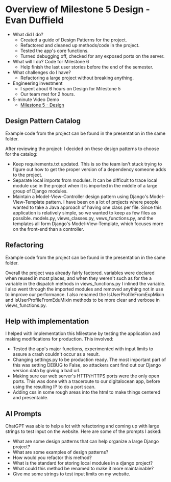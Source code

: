 # Overview of Milestone 5 Design - Evan Duffield

* What did I do?
    * Created a guide of Design Patterns for the project.
    * Refactored and cleaned up methods/code in the project.
    * Tested the app's core functions.
    * Turned debugging off, checked for any exposed ports on the server.
* What will I do?  Code for Milestone 6
    * Help finish the last user stories before the end of the semester.
* What challenges do I have?
    * Refactoring a large project without breaking anything.
* Engineering investment
    * I spent about 6 hours on Design for Milestone 5
    * Our team met for 2 hours.
* 5-minute Video Demo
    * [Milestone 5 - Design](https://drive.google.com/file/d/1xyJCLoOpB4V0qoY7gf2wrUoA1YMvhWyY/view?usp=sharing)

## Design Pattern Catalog

Example code from the project can be found in the presentation in the same folder.

After reviewing the project: I decided on these design patterns to choose for the catalog:

* Keep requirements.txt updated. This is so the team isn't stuck trying to figure out how to get the proper version of a dependency someone adds to the project.
* Separate local imports from modules. It can be difficult to trace local module use in the project when it is imported in the middle of a large group of Django modules.
* Maintain a Model-View-Controller design pattern using Django's Model-View-Template pattern. I have been on a lot of projects where people wanted to take a Java approach of having one class per file. Since this application is relatively simple, so we wanted to keep as few files as possible. models.py, views_classes.py, vews_functions.py, and the templates all form Django's Model-View-Template, which focuses more on the front-end than a controller.


## Refactoring

Example code from the project can be found in the presentation in the same folder.

Overall the project was already fairly factored. variables were declared when reused in most places, and when they weren't such as for the a variable in the dispatch methods in views_functions.py I inlined the variable. I also went through the imported modules and removed anything not in use to improve our performance. I also renamed the IsUserProfileFromExpMixin and IsUserProfileFromEduMixin methods to be more clear and verbose in views_functions.py.

## Help with implementation

I helped with implementation this Milestone by testing the application and making modifications for production. This involved:

* Tested the app's major functions, experimented with input limits to assure a crash couldn't occur as a result.
* Changing settings.py to be production ready. The most important part of this was setting DEBUG to False, so attackers cant find out our Django version data by giving a bad url.
* Making sure our web server's HTTP/HTTPS ports were the only open ports. This was done with a traceroute to our digitalocean app, before using the resulting IP to do a port scan.
* Adding css in some rough areas into the html to make things centered and presentable.

## AI Prompts

ChatGPT was able to help a lot with refactoring and coming up with large strings to test input on the website. Here are some of the prompts I asked:

* What are some design patterns that can help organize a large Django project?
* What are some examples of design patterns?
* How would you refactor this method?
* What is the standard for storing local modules in a django project?
* What could this method be renamed to make it more maintainable?
* Give me some strings to test input limits on my website.

